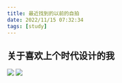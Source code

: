 ```yaml
---
title: 最近找到的以前的自拍
date: 2022/11/15 07:32:34
tags: [study]
---
```


## 关于喜欢上个时代设计的我
![](https://blog-alan.oss-cn-hangzhou.aliyuncs.com/hexo_blog/my/IMG_0086.JPG)
![](https://blog-alan.oss-cn-hangzhou.aliyuncs.com/hexo_blog/my/IMG_0088.JPG)